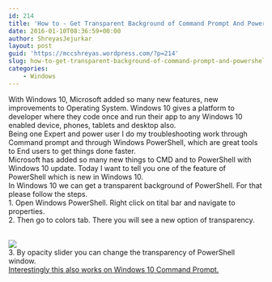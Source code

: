 ```yaml
---
id: 214
title: 'How to - Get Transparent Background of Command Prompt And PowerShell In Windows 10'
date: 2016-01-10T08:36:59+00:00
author: ShreyasJejurkar
layout: post
guid: 'https://mccshreyas.wordpress.com/?p=214'
slug: how-to-get-transparent-background-of-command-prompt-and-powershell-in-windows-10
categories:
    - Windows
---
```


With Windows 10, Microsoft added so many new features, new improvements to Operating System. Windows 10 gives a platform to developer where they code once and run their app to any Windows 10 enabled device, phones, tablets and desktop also.  
Being one Expert and power user I do my troubleshooting work through Command prompt and through Windows PowerShell, which are great tools to End users to get things done faster.  
Microsoft has added so many new things to CMD and to PowerShell with Windows 10 update. Today I want to tell you one of the feature of PowerShell which is new in Windows 10.  
In Windows 10 we can get a transparent background of PowerShell. For that please follow the steps.  
1\. Open Windows PowerShell. Right click on tital bar and navigate to properties.  
2\. Then go to colors tab. There you will see a new option of transparency.  
  
[  
 ![](http://mccshreyas.files.wordpress.com/2016/01/savedpicture-2016110141016.png?w=700)  ](http://mccshreyas.files.wordpress.com/2016/01/savedpicture-2016110141016.png)  
3\. By opacity slider you can change the transparency of PowerShell window.  
<u>Interestingly this also works on Windows 10 Command Prompt. </u>